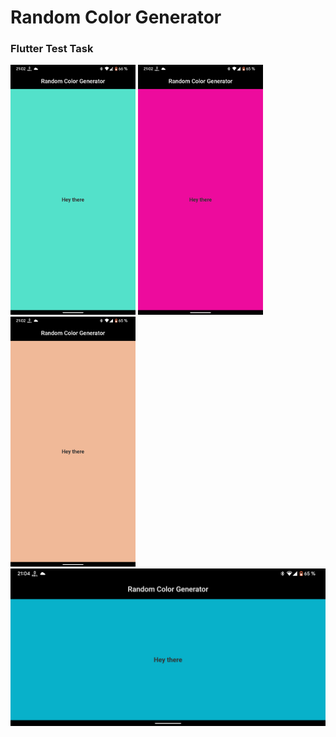 # Random Color Generator
### Flutter Test Task

<img src="screenshots/1.png" width="200px">  <img src="screenshots/5.png" width="200px">  <img src="screenshots/6.png" width="200px"> 
<img src="screenshots/7.png" width="600px">
